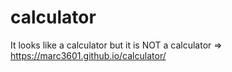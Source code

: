 # calculator
It looks like a calculator but it is NOT a calculator => https://marc3601.github.io/calculator/
